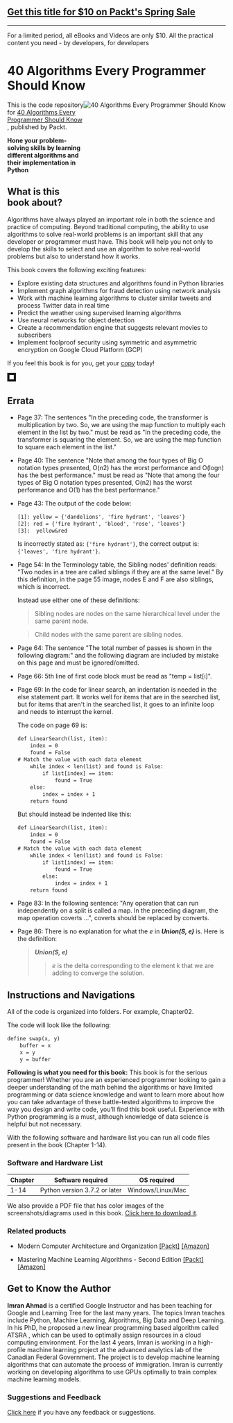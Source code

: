 ## [Get this title for $10 on Packt's Spring Sale](https://www.packt.com/B12443?utm_source=github&utm_medium=packt-github-repo&utm_campaign=spring_10_dollar_2022)
-----
For a limited period, all eBooks and Videos are only $10. All the practical content you need \- by developers, for developers

# 40 Algorithms Every Programmer Should Know 

<a href="https://www.packtpub.com/programming/40-algorithms-every-programmer-should-know?utm_source=github&utm_medium=repository&utm_campaign=9781789801217"><img src="https://static.packt-cdn.com/products/9781789801217/cover/smaller" alt="40 Algorithms Every Programmer Should Know " height="256px" align="right"></a>

This is the code repository for [40 Algorithms Every Programmer Should Know ](https://www.packtpub.com/programming/40-algorithms-every-programmer-should-know?utm_source=github&utm_medium=repository&utm_campaign=9781789801217), published by Packt.

**Hone your problem-solving skills by learning different algorithms and their implementation in Python**

## What is this book about?
Algorithms have always played an important role in both the science and practice of computing. Beyond traditional computing, the ability to use algorithms to solve real-world problems is an important skill that any developer or programmer must have. This book will help you not only to develop the skills to select and use an algorithm to solve real-world problems but also to understand how it works.


This book covers the following exciting features:
* Explore existing data structures and algorithms found in Python libraries 
* Implement graph algorithms for fraud detection using network analysis 
* Work with machine learning algorithms to cluster similar tweets and process Twitter data in real time 
* Predict the weather using supervised learning algorithms 
* Use neural networks for object detection 
* Create a recommendation engine that suggests relevant movies to subscribers 
* Implement foolproof security using symmetric and asymmetric encryption on Google Cloud Platform (GCP)

If you feel this book is for you, get your [copy](https://www.amazon.com/dp/1789801214) today!

<a href="https://www.packtpub.com/?utm_source=github&utm_medium=banner&utm_campaign=GitHubBanner"><img src="https://raw.githubusercontent.com/PacktPublishing/GitHub/master/GitHub.png" 
alt="https://www.packtpub.com/" border="5" /></a>

## Errata

* Page 37: The sentences "In the preceding code, the transformer is multiplication by two. So, we are using the map function to multiply each element in the list by two." must be read as "In the preceding code, the transformer is squaring the element. So, we are using the map function to square each element in the list."

* Page 40: The sentence "Note that among the four types of Big O notation types presented, O(n2) has the worst performance and O(logn) has the best performance." must be read as "Note that among the four types of Big O notation types presented, O(n2) has the worst performance and O(1) has the best performance."

* Page 43: The output of the code below:
  ```
  [1]: yellow = {'dandelions', 'fire hydrant', 'leaves'}
  [2]: red = {'fire hydrant', 'blood', 'rose', 'leaves'}
  [3]:  yellow&red
  ```
  Is incorrectly stated as: ```{'fire hydrant'}```, the correct output is: ```{'leaves', 'fire hydrant'}```.

* Page 54: In the Terminology table, the Sibling nodes' definition reads: "Two nodes in a tree are called siblings if they are at the same level." By this definition, in the page 55 image, nodes E and F are also siblings, which is incorrect. 
   
   Instead use either one of these definitions:
   >Sibling nodes are nodes on the same hierarchical level under the same parent node.
   
   >Child nodes with the same parent are sibling nodes.

* Page 64: The sentence "The total number of passes is shown in the following diagram:" and the following diagram are included by mistake on this page and must be ignored/omitted.

* Page 66: 5th line of first code block must be read as "temp = list[i]".

* Page 69: In the code for linear search, an indentation is needed in the else statement part. It works well for items that are in the searched list, but for items that aren't in the searched list, it goes to an infinite loop and needs to interrupt the kernel. 

  The code on page 69 is:
  ```    
  def LinearSearch(list, item):
      index = 0
      found = False
  # Match the value with each data element
      while index < len(list) and found is False:
          if list[index] == item:
              found = True
      else:
          index = index + 1
      return found
  ```
  But should instead be indented like this:
  ```
  def LinearSearch(list, item):
      index = 0
      found = False
  # Match the value with each data element
      while index < len(list) and found is False:
          if list[index] == item:
              found = True
          else:
              index = index + 1
      return found
  ```
* Page 83: In the following sentence: "Any operation that can run independently on a split is called a map. In the preceding diagram, the map operation coverts ...",
 coverts should be replaced by converts.

* Page 86: There is no explanation for what the _e_ in _**Union(S, e)**_ is. Here is the definition:
  > _**Union(S, e)**_
  > > _e_ is the delta corresponding to the element k that we are adding to converge the solution.

## Instructions and Navigations
All of the code is organized into folders. For example, Chapter02.

The code will look like the following:
```
define swap(x, y)
    buffer = x
    x = y
    y = buffer
```

**Following is what you need for this book:**
This book is for the serious programmer! Whether you are an experienced programmer looking to gain a deeper understanding of the math behind the algorithms or have limited programming or data science knowledge and want to learn more about how you can take advantage of these battle-tested algorithms to improve the way you design and write code, you’ll find this book useful. Experience with Python programming is a must, although knowledge of data science is helpful but not necessary.

With the following software and hardware list you can run all code files present in the book (Chapter 1-14).
### Software and Hardware List
| Chapter | Software required | OS required |
| -------- | ------------------------------------ | ----------------------------------- |
| 1-14 | Python version 3.7.2 or later | Windows/Linux/Mac |

We also provide a PDF file that has color images of the screenshots/diagrams used in this book. [Click here to download it](https://static.packt-cdn.com/downloads/9781789801217_ColorImages.pdf).

### Related products
*  Modern Computer Architecture and Organization [[Packt]](https://www.packtpub.com/cloud-networking/modern-computer-architecture-and-organization?utm_source=github&utm_medium=repository&utm_campaign=) [[Amazon]](https://www.amazon.com/dp/1838984399)

*  Mastering Machine Learning Algorithms - Second Edition [[Packt]](https://www.packtpub.com/data/mastering-machine-learning-algorithms-second-edition?utm_source=github&utm_medium=repository&utm_campaign=) [[Amazon]](https://www.amazon.com/dp/1838820299)


## Get to Know the Author
**Imran Ahmad**
is a certified Google Instructor and has been teaching for Google and Learning Tree for the last many years. The topics Imran teaches include Python, Machine Learning, Algorithms, Big Data and Deep Learning. In his PhD, he proposed a new linear programming based algorithm called ATSRA , which can be used to optimally assign resources in a cloud computing environment. For the last 4 years, Imran is working in a high-profile machine learning project at the advanced analytics lab of the Canadian Federal Government. The project is to develop machine learning algorithms that can automate the process of immigration. Imran is currently working on developing algorithms to use GPUs optimally to train complex machine learning models.


### Suggestions and Feedback
[Click here](https://docs.google.com/forms/d/e/1FAIpQLSdy7dATC6QmEL81FIUuymZ0Wy9vH1jHkvpY57OiMeKGqib_Ow/viewform) if you have any feedback or suggestions.
